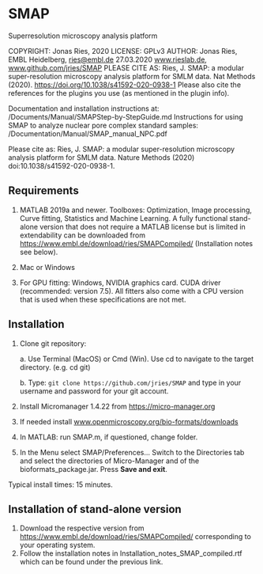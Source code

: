 # SMAP
Superresolution microscopy analysis platform

COPYRIGHT:      Jonas Ries, 2020
LICENSE:        GPLv3
AUTHOR:         Jonas Ries, EMBL Heidelberg, ries@embl.de 27.03.2020
                www.rieslab.de, www.github.com/jries/SMAP
PLEASE CITE AS: Ries, J. SMAP: a modular super-resolution microscopy analysis
                platform for SMLM data. Nat Methods (2020).
                https://doi.org/10.1038/s41592-020-0938-1
                Please also cite the references for the plugins you use
                (as mentioned in the plugin info).

Documentation and installation instructions at:
    /Documents/Manual/SMAPStep-by-StepGuide.md
Instructions for using SMAP to analyze nuclear pore complex standard samples:
    /Documentation/Manual/SMAP_manual_NPC.pdf

Please cite as: Ries, J. SMAP: a modular super-resolution microscopy analysis platform for SMLM data. Nature Methods (2020) doi:10.1038/s41592-020-0938-1.


Requirements
------------

1.  MATLAB 2019a and newer. Toolboxes: Optimization, Image processing,
    Curve fitting, Statistics and Machine Learning.
    A fully functional stand-alone version that does not require a MATLAB
    license but is limited in extendability can be downloaded from https://www.embl.de/download/ries/SMAPCompiled/ (Installation notes see below).

2.  Mac or Windows

3.  For GPU fitting: Windows, NVIDIA graphics card. CUDA driver
    (recommended: version 7.5). All fitters also come with a CPU version
    that is used when these specifications are not met.

Installation
------------

1.  Clone git repository:

    a.  Use Terminal (MacOS) or Cmd (Win). Use cd to navigate to the
        target directory. (e.g. cd git)

    b.  Type: `git clone https://github.com/jries/SMAP` and type
        in your username and password for your git account.

2.  Install Micromanager 1.4.22 from https://micro-manager.org

3.  If needed install www.openmicroscopy.org/bio-formats/downloads

4.  In MATLAB: run SMAP.m, if questioned, change folder.

5.  In the Menu select SMAP/Preferences... Switch to the Directories tab
    and select the directories of Micro-Manager and of the
    bioformats\_package.jar. Press **Save and exit**.

Typical install times: 15 minutes.

Installation of stand-alone version
------------

1.  Download the respective version from https://www.embl.de/download/ries/SMAPCompiled/ corresponding to your operating system.
2.  Follow the installation notes in Installation_notes_SMAP_compiled.rtf which can be found under the previous link.

